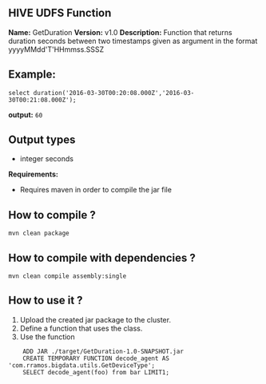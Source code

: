 HIVE UDFS Function
------------------

**Name:** GetDuration
**Version:** v1.0
**Description:** Function that returns duration seconds between two timestamps given as argument in the format yyyyMMdd'T'HHmmss.SSSZ

Example:
--------

`select duration('2016-03-30T00:20:08.000Z','2016-03-30T00:21:08.000Z');`

**output:** `60`

Output types
------------

 - integer seconds

**Requirements:**

 - Requires maven in order to compile the jar file

How to compile ?
----------------

    mvn clean package

How to compile with dependencies ?
----------------------------------

    mvn clean compile assembly:single

How to use it ?
---------------

 1.  Upload the created jar package to the cluster.
 2.  Define a function that uses the class.
 3.  Use the function

```
    ADD JAR ./target/GetDuration-1.0-SNAPSHOT.jar
    CREATE TEMPORARY FUNCTION decode_agent AS 'com.rramos.bigdata.utils.GetDeviceType';
    SELECT decode_agent(foo) from bar LIMIT1; 
```
